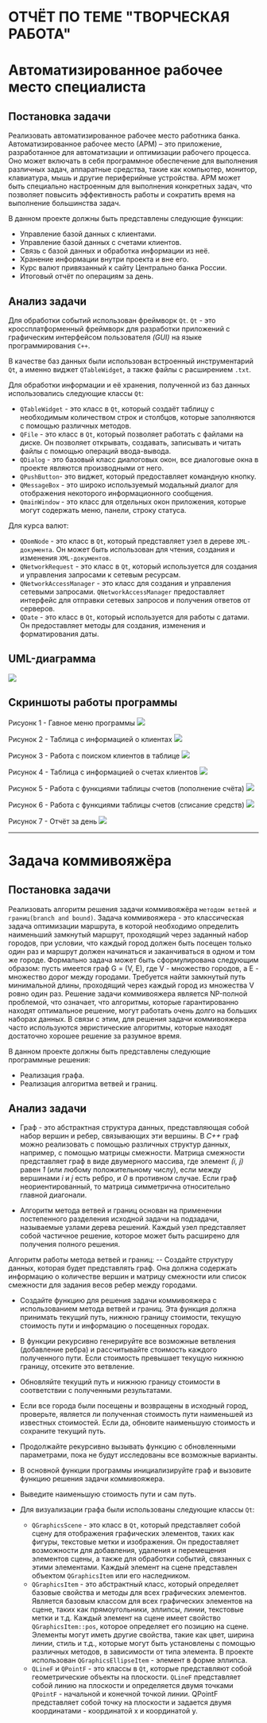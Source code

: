 # ОТЧЁТ ПО ТЕМЕ "ТВОРЧЕСКАЯ РАБОТА"
# Автоматизированное рабочее место специалиста
## Постановка задачи
Реализовать автоматизированное рабочее место работника банка. 
Автоматизированное рабочее место (АРМ) – это приложение, разработанное для автоматизации и оптимизации рабочего процесса. Оно может включать в себя программное обеспечение для выполнения различных задач, аппаратные средства, такие как компьютер, монитор, клавиатура, мышь и другие периферийные устройства. АРМ может быть специально настроенным для выполнения конкретных задач, что позволяет повысить эффективность работы и сократить время на выполнение большинства задач.

В данном проекте должны быть представлены следующие функции:
-	Управление базой данных с клиентами.
-	Управление базой данных с счетами клиентов.
-	Связь с базой данных и обработка информации из неё.
-	Хранение информации внутри проекта и вне его.
-	Курс валют привязанный к сайту Центрально банка России.
-	Итоговый отчёт по операциям за день.

## Анализ задачи
Для обработки событий использован фреймворк ```Qt```. ```Qt``` - это кроссплатформенный фреймворк для разработки приложений с графическим интерфейсом пользователя *(GUI)* на языке программирования ```C++```.

В качестве баз данных были использован встроенный инструментарий ```Qt```, а именно виджет ```QTableWidget```, а также файлы с расширением ```.txt```.

Для обработки информации и её хранения, полученной из баз данных использовались следующие классы ```Qt```:
-	```QTableWidget``` - это класс в ```Qt```, который создаёт таблицу с необходимым количеством строк и столбцов, которые заполняются с помощью различных методов.
-	```QFile``` - это класс в ```Qt```, который позволяет работать с файлами на диске. Он позволяет открывать, создавать, записывать и читать файлы с помощью операций ввода-вывода.
-	```QDialog``` - это базовый класс диалоговых окон, все диалоговые окна в проекте являются производными от него.
-	```QPushButton```- это виджет, который предоставляет командную кнопку.
-	```QMessageBox``` - это широко используемый модальный диалог для отображения некоторого информационного сообщения.
-	```QmainWindow``` - это класс для отдельных окон приложения, которые могут содержать меню, панели, строку статуса.

Для курса валют:
-	```QDomNode``` - это класс в ```Qt```, который представляет узел в дереве ```XML-документа```. Он может быть использован для чтения, создания и изменения ```XML-документов```.
-	```QNetworkRequest``` - это класс в ```Qt```, который используется для создания и управления запросами к сетевым ресурсам.
-	```QNetworkAccessManager``` - это класс для создания и управления сетевыми запросами. ```QNetworkAccessManager``` предоставляет интерфейс для отправки сетевых запросов и получения ответов от серверов.
- ```QDate``` - это класс в ```Qt```, который используется для работы с датами. Он предоставляет методы для создания, изменения и форматирования даты.

## UML-диаграмма
<img src="./pictures/UML-AWS.png">

## Скриншоты работы программы
Рисуонк 1 - Гавное меню программы
<img src="./pictures/mainmenu.PNG">

Рисунок 2 - Таблица с информацией о клиентах
<img src="./pictures/Client.PNG">

Рисунок 3 - Работа с поиском клиентов в таблице
<img src="./pictures/FindClient.PNG">

Рисунок 4 - Таблица с информацией о счетах клиентов
<img src="./pictures/Bills.PNG">

Рисунок 5 - Работа с функциями таблицы счетов (пополнение счёта)
<img src="./pictures/PlusMoney.PNG">

Рисунок 6 - Работа с функциями таблицы счетов (списание средств)
<img src="./pictures/GiveMoney.PNG">

Рисунок 7 - Отчёт за день
<img src="./pictures/report.PNG">

---
# Задача коммивояжёра 
## Постановка задачи
Реализовать алгоритм решения задачи коммивояжёра ```методом ветвей и границ(branch and bound)```. 
Задача коммивояжера - это классическая задача оптимизации маршрута, в которой необходимо определить наименьший замкнутый маршрут, проходящий через заданный набор городов, при условии, что каждый город должен быть посещен только один раз и маршрут должен начинаться и заканчиваться в одном и том же городе. Формально задача может быть сформулирована следующим образом: пусть имеется граф G = (V, E), где V - множество городов, а E - множество дорог между городами. Требуется найти замкнутый путь минимальной длины, проходящий через каждый город из множества V ровно один раз. Решение задачи коммивояжера является NP-полной проблемой, что означает, что алгоритмы, которые гарантированно находят оптимальное решение, могут работать очень долго на больших наборах данных. В связи с этим, для решения задачи коммивояжера часто используются эвристические алгоритмы, которые находят достаточно хорошее решение за разумное время.

В данном проекте должны быть представлены следующие программные решения:
- Реализация графа.
- Реализация алгоритма ветвей и границ.

## Aнализ задачи
- Граф - это абстрактная структура данных, представляющая собой набор вершин и ребер, связывающих эти вершины. В *C++* граф можно реализовать с помощью различных структур данных, например, с помощью матрицы смежности. Матрица смежности представляет граф в виде двумерного массива, где элемент *(i, j)* равен *1* (или любому положительному числу), если между вершинами *i* и *j* есть ребро, и *0* в противном случае. Если граф неориентированный, то матрица симметрична относительно главной диагонали.

- Алгоритм метода ветвей и границ основан на применении постепенного разделения исходной задачи на подзадачи, называемые узлами дерева решений. Каждый узел представляет собой частичное решение, которое может быть расширено для получения полного решения.

Алгоритм работы метода ветвей и границ:
-- Создайте структуру данных, которая будет представлять граф. Она должна содержать информацию о количестве вершин и матрицу смежности или список смежности для задания весов ребер между городами.
- Создайте функцию для решения задачи коммивояжера с использованием метода ветвей и границ. Эта функция должна принимать текущий путь, нижнюю границу стоимости, текущую стоимость пути и информацию о посещенных городах.
- В функции рекурсивно генерируйте все возможные ветвления (добавление ребра) и рассчитывайте стоимость каждого полученного пути. Если стоимость превышает текущую нижнюю границу, отсеките это ветвление.
- Обновляйте текущий путь и нижнюю границу стоимости в соответствии с полученными результатами.
- Если все города были посещены и возвращены в исходный город, проверьте, является ли полученная стоимость пути наименьшей из известных стоимостей. Если да, обновите наименьшую стоимость и сохраните текущий путь.
- Продолжайте рекурсивно вызывать функцию с обновленными параметрами, пока не будут исследованы все возможные варианты.
- В основной функции программы инициализируйте граф и вызовите функцию решения задачи коммивояжера.
- Выведите наименьшую стоимость пути и сам путь.

- Для визуализации графа были использованы следующие классы ```Qt```:
    - ```QGraphicsScene``` - это класс в ```Qt```, который представляет собой сцену для отображения графических элементов, таких как фигуры, текстовые метки и изображения. Он предоставляет возможности для добавления, удаления и перемещения элементов сцены, а также для обработки событий, связанных с этими элементами. Каждый элемент на сцене представлен объектом ```QGraphicsItem``` или его наследником.
    - ```QGraphicsItem``` - это абстрактный класс, который определяет базовые свойства и методы для всех графических элементов. Является базовым классом для всех графических элементов на сцене, таких как прямоугольники, эллипсы, линии, текстовые метки и т.д. Каждый элемент на сцене имеет свойство ```QGraphicsItem::pos```, которое определяет его позицию на сцене. Элементы могут иметь другие свойства, такие как цвет, ширина линии, стиль и т.д., которые могут быть установлены с помощью различных методов, в зависимости от типа элемента. В проекте использован ```QGraphicsEllipseItem``` - элемент в форме эллипса.
    - ```QLineF``` и ```QPointF``` - это классы в ```Qt```, которые представляют собой геометрические объекты на плоскости. ```QLineF``` представляет собой линию на плоскости и определяется двумя точками ```QPointF``` - начальной и конечной точкой линии. QPointF представляет собой точку на плоскости и задается двумя координатами - координатой x и координатой y.
